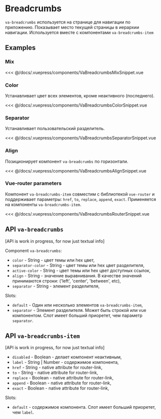 <ChangeConfigButtonSnippet/>

# Breadcrumbs

`va-breadcrumbs` используется на странице для навигации по приложению. Показывает место текущей страницы в иерархии навигации. Используется вместе с компонентами `va-breadcrumbs-item`

## Examples

### Mix

<VaBreadcrumbsMixSnippet/>

<<< @/docs/.vuepress/components/VaBreadcrumbsMixSnippet.vue


### Color

Устанавливает цвет всех элементов, кроме неактивного (последнего).

<VaBreadcrumbsColorSnippet/>

<<< @/docs/.vuepress/components/VaBreadcrumbsColorSnippet.vue


### Separator

Устанавливает пользовательский разделитель.

<VaBreadcrumbsSeparatorSnippet/>

<<< @/docs/.vuepress/components/VaBreadcrumbsSeparatorSnippet.vue


### Align

Позиционирует компонент `va-breadcrumbs` по горизонтали.

<VaBreadcrumbsAlignSnippet/>

<<< @/docs/.vuepress/components/VaBreadcrumbsAlignSnippet.vue


### Vue-router parameters

Компонент `va-breadcrumbs-item` совместим с библиотекой `vue-router` и поддерживает параметры: `href`, `to`, `replace`, `append`, `exact`.  Применяется на компоненты `va-breadcrumbs-item`.

<VaBreadcrumbsRouterSnippet/>

<<< @/docs/.vuepress/components/VaBreadcrumbsRouterSnippet.vue


## API `va-breadcrumbs` 

[API is work in progress, for now just textual info]

Component `va-breadcrumbs`:

* `color` - String - цвет темы или hex цвет,
* `separator-color` - String - цвет темы или hex цвет разделителя,
* `active-color` - String - цвет темы или hex цвет доступных ссылок,
* `align` - String - значение выравнивания. В качестве значений принимаются строки: ('left', 'center', 'between', etc),
* `separator` - String - элемент разделителя,

Slots:

* `default` - Один или несколько элементов `va-breadcrumbs-item`,
* `separator` - Элемент разделителя. Может быть строкой или vue компонентом.  Слот имеет больший приоретет, чем параметр `separator`.


## API `va-breadcrumbs-item`

[API is work in progress, for now just textual info]

* `disabled` - Boolean - делает компонент неактивным,
* `label` - String | Number - содержимое компонента,
* `href` - String - native attribute for router-link, 
* `to` - String - native attribute for router-link,
* `replace` - Boolean - native attribute for router-link, 
* `append` - Boolean - native attribute for router-link,
* `exact` - Boolean - native attribute for router-link,

Slots: 

* `default` - содержимое компонента. Слот имеет больший приоретет, чем `label`.
